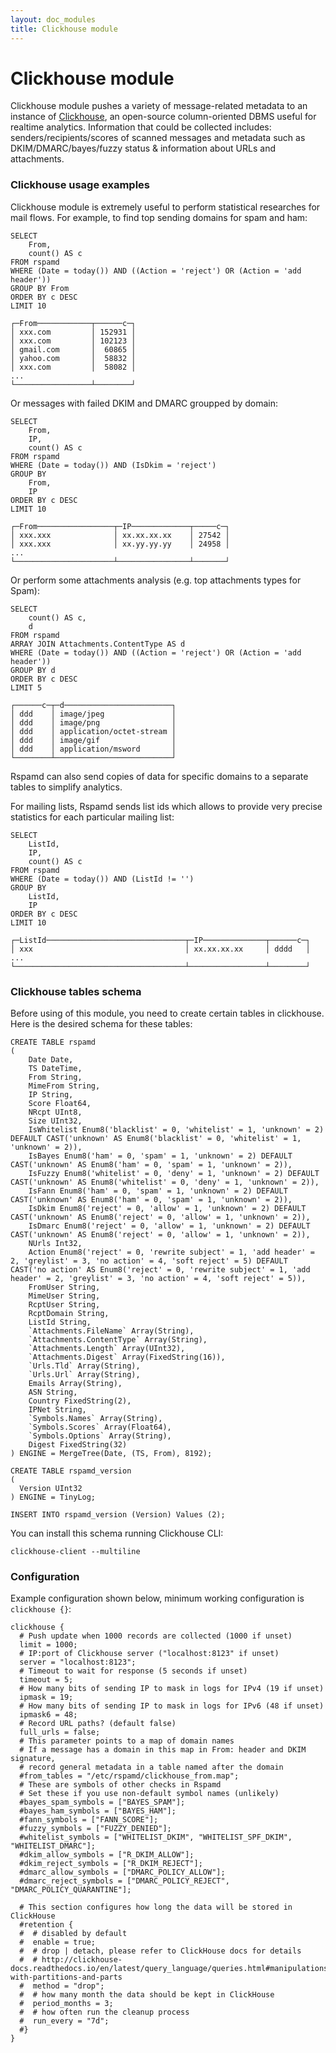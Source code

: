 ```yaml
---
layout: doc_modules
title: Clickhouse module
---
```


# Clickhouse module

Clickhouse module pushes a variety of message-related metadata to an instance of [Clickhouse](https://clickhouse.yandex/), an open-source column-oriented DBMS useful for realtime analytics. Information that could be collected includes: senders/recipients/scores of scanned messages and metadata such as DKIM/DMARC/bayes/fuzzy status & information about URLs and attachments.

### Clickhouse usage examples

Clickhouse module is extremely useful to perform statistical researches for mail flows. For example, to find top sending domains for spam and ham:

~~~
SELECT
    From,
    count() AS c
FROM rspamd
WHERE (Date = today()) AND ((Action = 'reject') OR (Action = 'add header'))
GROUP BY From
ORDER BY c DESC
LIMIT 10

┌─From────────────┬──────c─┐
│ xxx.com         │ 152931 │
│ xxx.com         │ 102123 │
│ gmail.com       │  60865 │
│ yahoo.com       │  58832 │
│ xxx.com         │  58082 │
...
└─────────────────┴────────┘
~~~

Or messages with failed DKIM and DMARC groupped by domain:

~~~
SELECT
    From,
    IP,
    count() AS c
FROM rspamd
WHERE (Date = today()) AND (IsDkim = 'reject')
GROUP BY
    From,
    IP
ORDER BY c DESC
LIMIT 10

┌─From─────────────────┬─IP─────────────┬─────c─┐
│ xxx.xxx              │ xx.xx.xx.xx    │ 27542 │
│ xxx.xxx              │ xx.yy.yy.yy    │ 24958 │
...
└──────────────────────┴────────────────┴───────┘
~~~

Or perform some attachments analysis (e.g. top attachments types for Spam):

~~~
SELECT
    count() AS c,
    d
FROM rspamd
ARRAY JOIN Attachments.ContentType AS d
WHERE (Date = today()) AND ((Action = 'reject') OR (Action = 'add header'))
GROUP BY d
ORDER BY c DESC
LIMIT 5

┌──────c─┬─d────────────────────────┐
│ ddd    │ image/jpeg               │
│ ddd    │ image/png                │
│ ddd    │ application/octet-stream │
│ ddd    │ image/gif                │
│ ddd    │ application/msword       │
└────────┴──────────────────────────┘
~~~

Rspamd can also send copies of data for specific domains to a separate tables to simplify analytics.

For mailing lists, Rspamd sends list ids which allows to provide very precise statistics for each particular mailing list:

~~~
SELECT
    ListId,
    IP,
    count() AS c
FROM rspamd
WHERE (Date = today()) AND (ListId != '')
GROUP BY
    ListId,
    IP
ORDER BY c DESC
LIMIT 10

┌─ListId───────────────────────────────┬─IP──────────────┬──────c─┐
│ xxx                                  │ xx.xx.xx.xx     │ dddd   │
...
└──────────────────────────────────────┴─────────────────┴────────┘
~~~

### Clickhouse tables schema

Before using of this module, you need to create certain tables in clickhouse. Here is the desired schema for these tables:

~~~
CREATE TABLE rspamd
(
    Date Date,
    TS DateTime,
    From String,
    MimeFrom String,
    IP String,
    Score Float64,
    NRcpt UInt8,
    Size UInt32,
    IsWhitelist Enum8('blacklist' = 0, 'whitelist' = 1, 'unknown' = 2) DEFAULT CAST('unknown' AS Enum8('blacklist' = 0, 'whitelist' = 1, 'unknown' = 2)),
    IsBayes Enum8('ham' = 0, 'spam' = 1, 'unknown' = 2) DEFAULT CAST('unknown' AS Enum8('ham' = 0, 'spam' = 1, 'unknown' = 2)),
    IsFuzzy Enum8('whitelist' = 0, 'deny' = 1, 'unknown' = 2) DEFAULT CAST('unknown' AS Enum8('whitelist' = 0, 'deny' = 1, 'unknown' = 2)),
    IsFann Enum8('ham' = 0, 'spam' = 1, 'unknown' = 2) DEFAULT CAST('unknown' AS Enum8('ham' = 0, 'spam' = 1, 'unknown' = 2)),
    IsDkim Enum8('reject' = 0, 'allow' = 1, 'unknown' = 2) DEFAULT CAST('unknown' AS Enum8('reject' = 0, 'allow' = 1, 'unknown' = 2)),
    IsDmarc Enum8('reject' = 0, 'allow' = 1, 'unknown' = 2) DEFAULT CAST('unknown' AS Enum8('reject' = 0, 'allow' = 1, 'unknown' = 2)),
    NUrls Int32,
    Action Enum8('reject' = 0, 'rewrite subject' = 1, 'add header' = 2, 'greylist' = 3, 'no action' = 4, 'soft reject' = 5) DEFAULT CAST('no action' AS Enum8('reject' = 0, 'rewrite subject' = 1, 'add header' = 2, 'greylist' = 3, 'no action' = 4, 'soft reject' = 5)),
    FromUser String,
    MimeUser String,
    RcptUser String,
    RcptDomain String,
    ListId String,
    `Attachments.FileName` Array(String),
    `Attachments.ContentType` Array(String),
    `Attachments.Length` Array(UInt32),
    `Attachments.Digest` Array(FixedString(16)),
    `Urls.Tld` Array(String),
    `Urls.Url` Array(String),
    Emails Array(String),
    ASN String,
    Country FixedString(2),
    IPNet String,
    `Symbols.Names` Array(String),
    `Symbols.Scores` Array(Float64),
    `Symbols.Options` Array(String),
    Digest FixedString(32)
) ENGINE = MergeTree(Date, (TS, From), 8192);

CREATE TABLE rspamd_version
(
  Version UInt32
) ENGINE = TinyLog;

INSERT INTO rspamd_version (Version) Values (2);
~~~

You can install this schema running Clickhouse CLI:

~~~
clickhouse-client --multiline
~~~

### Configuration

Example configuration shown below, minimum working configuration is `clickhouse {}`:

~~~ucl
clickhouse {
  # Push update when 1000 records are collected (1000 if unset)
  limit = 1000;
  # IP:port of Clickhouse server ("localhost:8123" if unset)
  server = "localhost:8123";
  # Timeout to wait for response (5 seconds if unset)
  timeout = 5;
  # How many bits of sending IP to mask in logs for IPv4 (19 if unset)
  ipmask = 19;
  # How many bits of sending IP to mask in logs for IPv6 (48 if unset)
  ipmask6 = 48;
  # Record URL paths? (default false)
  full_urls = false;
  # This parameter points to a map of domain names
  # If a message has a domain in this map in From: header and DKIM signature,
  # record general metadata in a table named after the domain
  #from_tables = "/etc/rspamd/clickhouse_from.map";
  # These are symbols of other checks in Rspamd
  # Set these if you use non-default symbol names (unlikely)
  #bayes_spam_symbols = ["BAYES_SPAM"];
  #bayes_ham_symbols = ["BAYES_HAM"];
  #fann_symbols = ["FANN_SCORE"];
  #fuzzy_symbols = ["FUZZY_DENIED"];
  #whitelist_symbols = ["WHITELIST_DKIM", "WHITELIST_SPF_DKIM", "WHITELIST_DMARC"];
  #dkim_allow_symbols = ["R_DKIM_ALLOW"];
  #dkim_reject_symbols = ["R_DKIM_REJECT"];
  #dmarc_allow_symbols = ["DMARC_POLICY_ALLOW"];
  #dmarc_reject_symbols = ["DMARC_POLICY_REJECT", "DMARC_POLICY_QUARANTINE"];

  # This section configures how long the data will be stored in ClickHouse
  #retention {
  #  # disabled by default
  #  enable = true;
  #  # drop | detach, please refer to ClickHouse docs for details
  #  # http://clickhouse-docs.readthedocs.io/en/latest/query_language/queries.html#manipulations-with-partitions-and-parts
  #  method = "drop";
  #  # how many month the data should be kept in ClickHouse
  #  period_months = 3;
  #  # how often run the cleanup process
  #  run_every = "7d";
  #}
}
~~~
